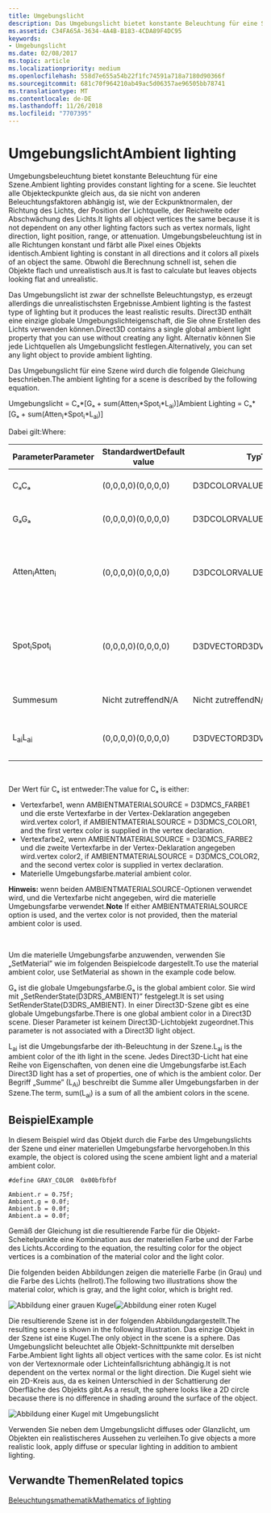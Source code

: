 ```yaml
---
title: Umgebungslicht
description: Das Umgebungslicht bietet konstante Beleuchtung für eine Szene.
ms.assetid: C34FA65A-3634-4A4B-B183-4CDA89F4DC95
keywords:
- Umgebungslicht
ms.date: 02/08/2017
ms.topic: article
ms.localizationpriority: medium
ms.openlocfilehash: 558d7e655a54b22f1fc74591a718a7180d90366f
ms.sourcegitcommit: 681c70f964210ab49ac5d06357ae96505bb78741
ms.translationtype: MT
ms.contentlocale: de-DE
ms.lasthandoff: 11/26/2018
ms.locfileid: "7707395"
---
```

# <a name="ambient-lighting"></a><span data-ttu-id="a2e01-104">Umgebungslicht</span><span class="sxs-lookup"><span data-stu-id="a2e01-104">Ambient lighting</span></span>


<span data-ttu-id="a2e01-105">Umgebungsbeleuchtung bietet konstante Beleuchtung für eine Szene.</span><span class="sxs-lookup"><span data-stu-id="a2e01-105">Ambient lighting provides constant lighting for a scene.</span></span> <span data-ttu-id="a2e01-106">Sie leuchtet alle Objekteckpunkte gleich aus, da sie nicht von anderen Beleuchtungsfaktoren abhängig ist, wie der Eckpunktnormalen, der Richtung des Lichts, der Position der Lichtquelle, der Reichweite oder Abschwächung des Lichts.</span><span class="sxs-lookup"><span data-stu-id="a2e01-106">It lights all object vertices the same because it is not dependent on any other lighting factors such as vertex normals, light direction, light position, range, or attenuation.</span></span> <span data-ttu-id="a2e01-107">Umgebungsbeleuchtung ist in alle Richtungen konstant und färbt alle Pixel eines Objekts identisch.</span><span class="sxs-lookup"><span data-stu-id="a2e01-107">Ambient lighting is constant in all directions and it colors all pixels of an object the same.</span></span> <span data-ttu-id="a2e01-108">Obwohl die Berechnung schnell ist, sehen die Objekte flach und unrealistisch aus.</span><span class="sxs-lookup"><span data-stu-id="a2e01-108">It is fast to calculate but leaves objects looking flat and unrealistic.</span></span>

<span data-ttu-id="a2e01-109">Das Umgebungslicht ist zwar der schnellste Beleuchtungstyp, es erzeugt allerdings die unrealistischsten Ergebnisse.</span><span class="sxs-lookup"><span data-stu-id="a2e01-109">Ambient lighting is the fastest type of lighting but it produces the least realistic results.</span></span> <span data-ttu-id="a2e01-110">Direct3D enthält eine einzige globale Umgebungslichteigenschaft, die Sie ohne Erstellen des Lichts verwenden können.</span><span class="sxs-lookup"><span data-stu-id="a2e01-110">Direct3D contains a single global ambient light property that you can use without creating any light.</span></span> <span data-ttu-id="a2e01-111">Alternativ können Sie jede Lichtquellen als Umgebungslicht festlegen.</span><span class="sxs-lookup"><span data-stu-id="a2e01-111">Alternatively, you can set any light object to provide ambient lighting.</span></span>

<span data-ttu-id="a2e01-112">Das Umgebungslicht für eine Szene wird durch die folgende Gleichung beschrieben.</span><span class="sxs-lookup"><span data-stu-id="a2e01-112">The ambient lighting for a scene is described by the following equation.</span></span>

<span data-ttu-id="a2e01-113">Umgebungslicht = Cₐ\*\[Gₐ + sum(Atten<sub>i</sub>\*Spot<sub>i</sub>\*L<sub>ai</sub>)\]</span><span class="sxs-lookup"><span data-stu-id="a2e01-113">Ambient Lighting = Cₐ\*\[Gₐ + sum(Atten<sub>i</sub>\*Spot<sub>i</sub>\*L<sub>ai</sub>)\]</span></span>

<span data-ttu-id="a2e01-114">Dabei gilt:</span><span class="sxs-lookup"><span data-stu-id="a2e01-114">Where:</span></span>

| <span data-ttu-id="a2e01-115">Parameter</span><span class="sxs-lookup"><span data-stu-id="a2e01-115">Parameter</span></span>         | <span data-ttu-id="a2e01-116">Standardwert</span><span class="sxs-lookup"><span data-stu-id="a2e01-116">Default value</span></span> | <span data-ttu-id="a2e01-117">Typ</span><span class="sxs-lookup"><span data-stu-id="a2e01-117">Type</span></span>          | <span data-ttu-id="a2e01-118">Beschreibung</span><span class="sxs-lookup"><span data-stu-id="a2e01-118">Description</span></span>                                                                                                       |
|-------------------|---------------|---------------|-------------------------------------------------------------------------------------------------------------------|
| <span data-ttu-id="a2e01-119">Cₐ</span><span class="sxs-lookup"><span data-stu-id="a2e01-119">Cₐ</span></span>                | <span data-ttu-id="a2e01-120">(0,0,0,0)</span><span class="sxs-lookup"><span data-stu-id="a2e01-120">(0,0,0,0)</span></span>     | <span data-ttu-id="a2e01-121">D3DCOLORVALUE</span><span class="sxs-lookup"><span data-stu-id="a2e01-121">D3DCOLORVALUE</span></span> | <span data-ttu-id="a2e01-122">Materielle Umgebungsfarbe</span><span class="sxs-lookup"><span data-stu-id="a2e01-122">Material ambient color</span></span>                                                                                            |
| <span data-ttu-id="a2e01-123">Gₐ</span><span class="sxs-lookup"><span data-stu-id="a2e01-123">Gₐ</span></span>                | <span data-ttu-id="a2e01-124">(0,0,0,0)</span><span class="sxs-lookup"><span data-stu-id="a2e01-124">(0,0,0,0)</span></span>     | <span data-ttu-id="a2e01-125">D3DCOLORVALUE</span><span class="sxs-lookup"><span data-stu-id="a2e01-125">D3DCOLORVALUE</span></span> | <span data-ttu-id="a2e01-126">Globale Umgebungsfarbe</span><span class="sxs-lookup"><span data-stu-id="a2e01-126">Global ambient color</span></span>                                                                                              |
| <span data-ttu-id="a2e01-127">Atten<sub>i</sub></span><span class="sxs-lookup"><span data-stu-id="a2e01-127">Atten<sub>i</sub></span></span> | <span data-ttu-id="a2e01-128">(0,0,0,0)</span><span class="sxs-lookup"><span data-stu-id="a2e01-128">(0,0,0,0)</span></span>     | <span data-ttu-id="a2e01-129">D3DCOLORVALUE</span><span class="sxs-lookup"><span data-stu-id="a2e01-129">D3DCOLORVALUE</span></span> | <span data-ttu-id="a2e01-130">Dämpfung der ith-Beleuchtung.</span><span class="sxs-lookup"><span data-stu-id="a2e01-130">Light attenuation of the ith light.</span></span> <span data-ttu-id="a2e01-131">Unter [Dämpfungs- und Spotlight-Faktor](attenuation-and-spotlight-factor.md).</span><span class="sxs-lookup"><span data-stu-id="a2e01-131">See [Attenuation and spotlight factor](attenuation-and-spotlight-factor.md).</span></span> |
| <span data-ttu-id="a2e01-132">Spot<sub>i</sub></span><span class="sxs-lookup"><span data-stu-id="a2e01-132">Spot<sub>i</sub></span></span>  | <span data-ttu-id="a2e01-133">(0,0,0,0)</span><span class="sxs-lookup"><span data-stu-id="a2e01-133">(0,0,0,0)</span></span>     | <span data-ttu-id="a2e01-134">D3DVECTOR</span><span class="sxs-lookup"><span data-stu-id="a2e01-134">D3DVECTOR</span></span>     | <span data-ttu-id="a2e01-135">Spotlight-Faktor der ith-Beleuchtung.</span><span class="sxs-lookup"><span data-stu-id="a2e01-135">Spotlight factor of the ith light.</span></span> <span data-ttu-id="a2e01-136">Unter [Dämpfungs- und Spotlight-Faktor](attenuation-and-spotlight-factor.md).</span><span class="sxs-lookup"><span data-stu-id="a2e01-136">See [Attenuation and spotlight factor](attenuation-and-spotlight-factor.md).</span></span>  |
| <span data-ttu-id="a2e01-137">Summe</span><span class="sxs-lookup"><span data-stu-id="a2e01-137">sum</span></span>               | <span data-ttu-id="a2e01-138">Nicht zutreffend</span><span class="sxs-lookup"><span data-stu-id="a2e01-138">N/A</span></span>           | <span data-ttu-id="a2e01-139">Nicht zutreffend</span><span class="sxs-lookup"><span data-stu-id="a2e01-139">N/A</span></span>           | <span data-ttu-id="a2e01-140">Summe des Umgebungslichts</span><span class="sxs-lookup"><span data-stu-id="a2e01-140">Sum of the ambient light</span></span>                                                                                          |
| <span data-ttu-id="a2e01-141">L<sub>ai</sub></span><span class="sxs-lookup"><span data-stu-id="a2e01-141">L<sub>ai</sub></span></span>    | <span data-ttu-id="a2e01-142">(0,0,0,0)</span><span class="sxs-lookup"><span data-stu-id="a2e01-142">(0,0,0,0)</span></span>     | <span data-ttu-id="a2e01-143">D3DVECTOR</span><span class="sxs-lookup"><span data-stu-id="a2e01-143">D3DVECTOR</span></span>     | <span data-ttu-id="a2e01-144">Helle Umgebungsfarbe der ith-Beleuchtung</span><span class="sxs-lookup"><span data-stu-id="a2e01-144">Light ambient color of the ith light</span></span>                                                                              |

 

<span data-ttu-id="a2e01-145">Der Wert für Cₐ ist entweder:</span><span class="sxs-lookup"><span data-stu-id="a2e01-145">The value for Cₐ is either:</span></span>

-   <span data-ttu-id="a2e01-146">Vertexfarbe1, wenn AMBIENTMATERIALSOURCE = D3DMCS\_FARBE1 und die erste Vertexfarbe in der Vertex-Deklaration angegeben wird.</span><span class="sxs-lookup"><span data-stu-id="a2e01-146">vertex color1, if AMBIENTMATERIALSOURCE = D3DMCS\_COLOR1, and the first vertex color is supplied in the vertex declaration.</span></span>
-   <span data-ttu-id="a2e01-147">Vertexfarbe2, wenn AMBIENTMATERIALSOURCE = D3DMCS\_FARBE2 und die zweite Vertexfarbe in der Vertex-Deklaration angegeben wird.</span><span class="sxs-lookup"><span data-stu-id="a2e01-147">vertex color2, if AMBIENTMATERIALSOURCE = D3DMCS\_COLOR2, and the second vertex color is supplied in vertex declaration.</span></span>
-   <span data-ttu-id="a2e01-148">Materielle Umgebungsfarbe.</span><span class="sxs-lookup"><span data-stu-id="a2e01-148">material ambient color.</span></span>

<span data-ttu-id="a2e01-149">**Hinweis:**  wenn beiden AMBIENTMATERIALSOURCE-Optionen verwendet wird, und die Vertexfarbe nicht angegeben, wird die materielle Umgebungsfarbe verwendet.</span><span class="sxs-lookup"><span data-stu-id="a2e01-149">**Note** If either AMBIENTMATERIALSOURCE option is used, and the vertex color is not provided, then the material ambient color is used.</span></span>

 

<span data-ttu-id="a2e01-150">Um die materielle Umgebungsfarbe anzuwenden, verwenden Sie „SetMaterial” wie im folgenden Beispielcode dargestellt.</span><span class="sxs-lookup"><span data-stu-id="a2e01-150">To use the material ambient color, use SetMaterial as shown in the example code below.</span></span>

<span data-ttu-id="a2e01-151">Gₐ ist die globale Umgebungsfarbe.</span><span class="sxs-lookup"><span data-stu-id="a2e01-151">Gₐ is the global ambient color.</span></span> <span data-ttu-id="a2e01-152">Sie wird mit „SetRenderState(D3DRS\_AMBIENT)” festgelegt.</span><span class="sxs-lookup"><span data-stu-id="a2e01-152">It is set using SetRenderState(D3DRS\_AMBIENT).</span></span> <span data-ttu-id="a2e01-153">In einer Direct3D-Szene gibt es eine globale Umgebungsfarbe.</span><span class="sxs-lookup"><span data-stu-id="a2e01-153">There is one global ambient color in a Direct3D scene.</span></span> <span data-ttu-id="a2e01-154">Dieser Parameter ist keinem Direct3D-Lichtobjekt zugeordnet.</span><span class="sxs-lookup"><span data-stu-id="a2e01-154">This parameter is not associated with a Direct3D light object.</span></span>

<span data-ttu-id="a2e01-155">L<sub>ai</sub> ist die Umgebungsfarbe der ith-Beleuchtung in der Szene.</span><span class="sxs-lookup"><span data-stu-id="a2e01-155">L<sub>ai</sub> is the ambient color of the ith light in the scene.</span></span> <span data-ttu-id="a2e01-156">Jedes Direct3D-Licht hat eine Reihe von Eigenschaften, von denen eine die Umgebungsfarbe ist.</span><span class="sxs-lookup"><span data-stu-id="a2e01-156">Each Direct3D light has a set of properties, one of which is the ambient color.</span></span> <span data-ttu-id="a2e01-157">Der Begriff „Summe” (L<sub>Ai</sub>) beschreibt die Summe aller Umgebungsfarben in der Szene.</span><span class="sxs-lookup"><span data-stu-id="a2e01-157">The term, sum(L<sub>ai</sub>) is a sum of all the ambient colors in the scene.</span></span>

## <a name="span-idexamplespanspan-idexamplespanspan-idexamplespanexample"></a><span data-ttu-id="a2e01-158"><span id="Example"></span><span id="example"></span><span id="EXAMPLE"></span>Beispiel</span><span class="sxs-lookup"><span data-stu-id="a2e01-158"><span id="Example"></span><span id="example"></span><span id="EXAMPLE"></span>Example</span></span>


<span data-ttu-id="a2e01-159">In diesem Beispiel wird das Objekt durch die Farbe des Umgebungslichts der Szene und einer materiellen Umgebungsfarbe hervorgehoben.</span><span class="sxs-lookup"><span data-stu-id="a2e01-159">In this example, the object is colored using the scene ambient light and a material ambient color.</span></span>

```
#define GRAY_COLOR  0x00bfbfbf

Ambient.r = 0.75f;
Ambient.g = 0.0f;
Ambient.b = 0.0f;
Ambient.a = 0.0f;
```

<span data-ttu-id="a2e01-160">Gemäß der Gleichung ist die resultierende Farbe für die Objekt-Scheitelpunkte eine Kombination aus der materiellen Farbe und der Farbe des Lichts.</span><span class="sxs-lookup"><span data-stu-id="a2e01-160">According to the equation, the resulting color for the object vertices is a combination of the material color and the light color.</span></span>

<span data-ttu-id="a2e01-161">Die folgenden beiden Abbildungen zeigen die materielle Farbe (in Grau) und die Farbe des Lichts (hellrot).</span><span class="sxs-lookup"><span data-stu-id="a2e01-161">The following two illustrations show the material color, which is gray, and the light color, which is bright red.</span></span>

![Abbildung einer grauen Kugel](images/amb1.jpg)![Abbildung einer roten Kugel](images/lightred.jpg)

<span data-ttu-id="a2e01-164">Die resultierende Szene ist in der folgenden Abbildungdargestellt.</span><span class="sxs-lookup"><span data-stu-id="a2e01-164">The resulting scene is shown in the following illustration.</span></span> <span data-ttu-id="a2e01-165">Das einzige Objekt in der Szene ist eine Kugel.</span><span class="sxs-lookup"><span data-stu-id="a2e01-165">The only object in the scene is a sphere.</span></span> <span data-ttu-id="a2e01-166">Das Umgebungslicht beleuchtet alle Objekt-Schnittpunkte mit derselben Farbe.</span><span class="sxs-lookup"><span data-stu-id="a2e01-166">Ambient light lights all object vertices with the same color.</span></span> <span data-ttu-id="a2e01-167">Es ist nicht von der Vertexnormale oder Lichteinfallsrichtung abhängig.</span><span class="sxs-lookup"><span data-stu-id="a2e01-167">It is not dependent on the vertex normal or the light direction.</span></span> <span data-ttu-id="a2e01-168">Die Kugel sieht wie ein 2D-Kreis aus, da es keinen Unterschied in der Schattierung der Oberfläche des Objekts gibt.</span><span class="sxs-lookup"><span data-stu-id="a2e01-168">As a result, the sphere looks like a 2D circle because there is no difference in shading around the surface of the object.</span></span>

![Abbildung einer Kugel mit Umgebungslicht](images/lighta.jpg)

<span data-ttu-id="a2e01-170">Verwenden Sie neben dem Umgebungslicht diffuses oder Glanzlicht, um Objekten ein realistischeres Aussehen zu verleihen.</span><span class="sxs-lookup"><span data-stu-id="a2e01-170">To give objects a more realistic look, apply diffuse or specular lighting in addition to ambient lighting.</span></span>

## <a name="span-idrelated-topicsspanrelated-topics"></a><span data-ttu-id="a2e01-171"><span id="related-topics"></span>Verwandte Themen</span><span class="sxs-lookup"><span data-stu-id="a2e01-171"><span id="related-topics"></span>Related topics</span></span>


[<span data-ttu-id="a2e01-172">Beleuchtungsmathematik</span><span class="sxs-lookup"><span data-stu-id="a2e01-172">Mathematics of lighting</span></span>](mathematics-of-lighting.md)

 

 




